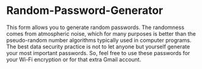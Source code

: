 # Random-Password-Generator

This form allows you to generate random passwords. The randomness comes from atmospheric noise, which for many purposes is better than the pseudo-random number algorithms typically used in computer programs.
The best data security practice is not to let anyone but yourself generate your most important passwords. So, feel free to use these passwords for your Wi-Fi encryption or for that extra Gmail account. 
